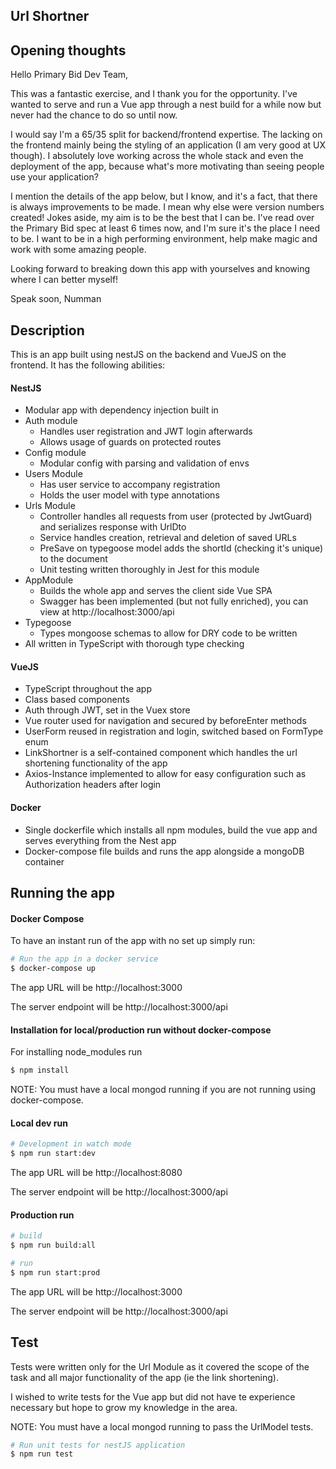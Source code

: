 ## Url Shortner 

## Opening thoughts

Hello Primary Bid Dev Team, 

This was a fantastic exercise, and I thank you for the opportunity.
I've wanted to serve and run a Vue app through a nest build for a while now but 
never had the chance to do so until now. 

I would say I'm a 65/35 split for backend/frontend expertise. The lacking on the frontend
mainly being the styling of an application (I am very good at UX though). I absolutely love 
working across the whole stack and even the deployment of the app, because what's more motivating 
than seeing people use your application?

I mention the details of the app below, but I know, and it's a fact, that there is 
always improvements to be made. I mean why else were version numbers created! Jokes aside,
my aim is to be the best that I can be. I've read over the Primary Bid spec at least
6 times now, and I'm sure it's the place I need to be. I want to be in a high performing
environment, help make magic and work with some amazing people. 

Looking forward to breaking down this app with yourselves and knowing where I can better myself!

Speak soon, Numman 

## Description

This is an app built using nestJS on the backend and VueJS on the frontend. 
It has the following abilities:

#### NestJS
- Modular app with dependency injection built in
- Auth module 
    - Handles user registration and JWT login afterwards
    - Allows usage of guards on protected routes
- Config module
    - Modular config with parsing and validation of envs
- Users Module
    - Has user service to accompany registration
    - Holds the user model with type annotations
- Urls Module
    - Controller handles all requests from user (protected by JwtGuard) and serializes response with UrlDto
    - Service handles creation, retrieval and deletion of saved URLs
    - PreSave on typegoose model adds the shortId (checking it's unique) to the document
    - Unit testing written thoroughly in Jest for this module
- AppModule
    - Builds the whole app and serves the client side Vue SPA
    - Swagger has been implemented (but not fully enriched), 
    you can view at http://localhost:3000/api
- Typegoose
    - Types mongoose schemas to allow for DRY code to be written
- All written in TypeScript with thorough type checking
    
#### VueJS
- TypeScript throughout the app
- Class based components
- Auth through JWT, set in the Vuex store
- Vue router used for navigation and secured by beforeEnter methods
- UserForm reused in registration and login, switched based on FormType enum
- LinkShortner is a self-contained component which handles the url shortening functionality of the app 
- Axios-Instance implemented to allow for easy configuration such as Authorization headers after login

#### Docker
- Single dockerfile which installs all npm modules, build the vue app and serves everything from the Nest app
- Docker-compose file builds and runs the app alongside a mongoDB container

## Running the app

#### Docker Compose

To have an instant run of the app with no set up simply run:
```bash
# Run the app in a docker service
$ docker-compose up
```
The app URL will be http://localhost:3000

The server endpoint will be http://localhost:3000/api

#### Installation for local/production run without docker-compose

For installing node_modules run 
```bash
$ npm install
```

NOTE: You must have a local mongod running if you are not running using docker-compose.

#### Local dev run 

```bash
# Development in watch mode
$ npm run start:dev
```

The app URL will be http://localhost:8080

The server endpoint will be http://localhost:3000/api

#### Production run

```bash
# build
$ npm run build:all
```

```bash
# run
$ npm run start:prod
```

The app URL will be http://localhost:3000

The server endpoint will be http://localhost:3000/api

## Test

Tests were written only for the Url Module as it covered the scope of the task 
and all major functionality of the app (ie the link shortening).

I wished to write tests for the Vue app but did not have te experience necessary
but hope to grow my knowledge in the area.

NOTE: You must have a local mongod running to pass the UrlModel tests.

```bash
# Run unit tests for nestJS application
$ npm run test

```
